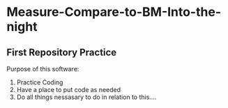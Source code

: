 # Measure-Compare-to-BM-Into-the-night
First Repository Practice
-----------------------------------------------------

Purpose of this software:

  1. Practice Coding
  2. Have a place to put code as needed
  3. Do all things nessasary to do in relation to this....


